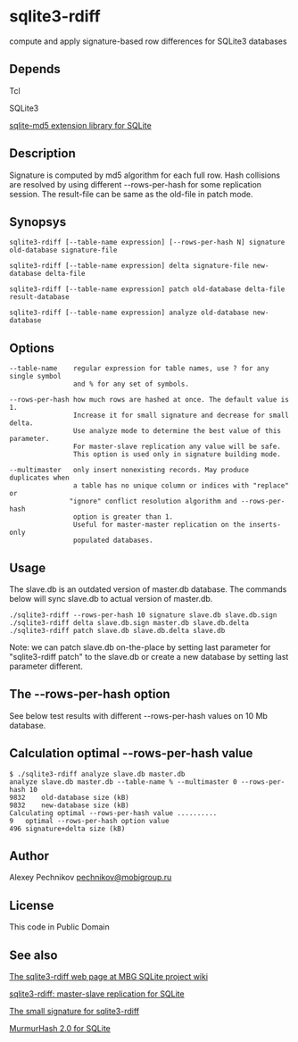 # sqlite3-rdiff

compute and apply signature-based row differences for SQLite3 databases

## Depends

Tcl

SQLite3

[sqlite-md5 extension library for SQLite](https://github.com/moisseev/sqlite-md5)

## Description

Signature is computed by md5 algorithm for each full row. Hash collisions are
resolved by using different --rows-per-hash for some replication session.
The result-file can be same as the old-file in patch mode.
 
## Synopsys

~~~
sqlite3-rdiff [--table-name expression] [--rows-per-hash N] signature old-database signature-file

sqlite3-rdiff [--table-name expression] delta signature-file new-database delta-file

sqlite3-rdiff [--table-name expression] patch old-database delta-file result-database

sqlite3-rdiff [--table-name expression] analyze old-database new-database
~~~

## Options

~~~
--table-name    regular expression for table names, use ? for any single symbol
                and % for any set of symbols.
~~~
~~~
--rows-per-hash how much rows are hashed at once. The default value is 1.
                Increase it for small signature and decrease for small delta.
                Use analyze mode to determine the best value of this parameter.
                For master-slave replication any value will be safe.
                This option is used only in signature building mode.
~~~
~~~
--multimaster   only insert nonexisting records. May produce duplicates when
                a table has no unique column or indices with "replace" or
               "ignore" conflict resolution algorithm and --rows-per-hash
                option is greater than 1.
                Useful for master-master replication on the inserts-only
                populated databases.
~~~

## Usage

The slave.db is an outdated version of master.db database. The commands below will sync slave.db to actual version of master.db.

~~~
./sqlite3-rdiff --rows-per-hash 10 signature slave.db slave.db.sign
./sqlite3-rdiff delta slave.db.sign master.db slave.db.delta
./sqlite3-rdiff patch slave.db slave.db.delta slave.db
~~~

Note: we can patch slave.db on-the-place by setting last parameter for "sqlite3-rdiff patch" to the slave.db or create a new database by setting last parameter different.

## The --rows-per-hash option

See below test results with different --rows-per-hash values on 10 Mb database.

## Calculation optimal --rows-per-hash value

~~~
$ ./sqlite3-rdiff analyze slave.db master.db
analyze slave.db master.db --table-name % --multimaster 0 --rows-per-hash 10
9832	old-database size (kB)
9832	new-database size (kB)
Calculating optimal --rows-per-hash value ..........
9	optimal --rows-per-hash option value
496	signature+delta size (kB)
~~~

## Author

Alexey Pechnikov <pechnikov@mobigroup.ru>

## License

This code in Public Domain

## See also

[The sqlite3-rdiff web page at MBG SQLite project wiki](http://sqlite.mobigroup.ru/wiki?name=sqlite3-rdiff)

[sqlite3-rdiff: master-slave replication for SQLite](http://geomapx.blogspot.ru/2009/12/sqlite3-rdiff-master-slave-replication.html)

[The small signature for sqlite3-rdiff](http://geomapx.blogspot.com/2009/12/small-signature-for-sqlite3-rdiff.html)

[MurmurHash 2.0 for SQLite](http://geomapx.blogspot.com/2009/12/murmurhash-20.html)

